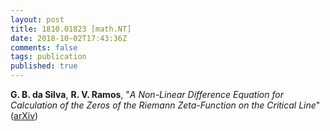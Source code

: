 ```yaml
---
layout: post
title: 1810.01823 [math.NT]
date: 2018-10-02T17:43:36Z
comments: false
tags: publication
published: true
---
```


<b>G. B. da Silva</b>, <b>R. V. Ramos</b>, "<i>A Non-Linear Difference Equation for Calculation of the Zeros of the  Riemann Zeta-Function on the Critical Line</i>" ([arXiv](http://arxiv.org/abs/1810.01823v1))
